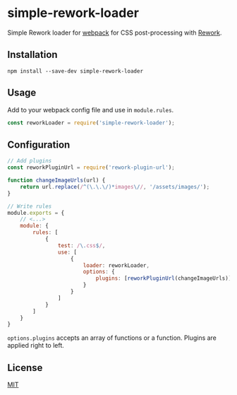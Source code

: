 # simple-rework-loader

Simple Rework loader for [webpack](https://webpack.js.org/) for CSS post-processing with [Rework](https://github.com/reworkcss/rework).

## Installation

`npm install --save-dev simple-rework-loader`

## Usage

Add to your webpack config file and use in `module.rules`.

``` javascript
const reworkLoader = require('simple-rework-loader');
```

## Configuration

``` javascript
// Add plugins
const reworkPluginUrl = require('rework-plugin-url');

function changeImageUrls(url) {
    return url.replace(/^(\.\.\/)*images\//, '/assets/images/');
}

// Write rules
module.exports = {
    // <...>
    module: {
        rules: [
            {
                test: /\.css$/,
                use: [
                    {
                        loader: reworkLoader,
                        options: {
                            plugins: [reworkPluginUrl(changeImageUrls)]
                        }
                    }
                ]
            }
        ]
    }
}
```

`options.plugins` accepts an array of functions or a function. Plugins are applied right to left.

## License

[MIT](https://opensource.org/licenses/MIT)

